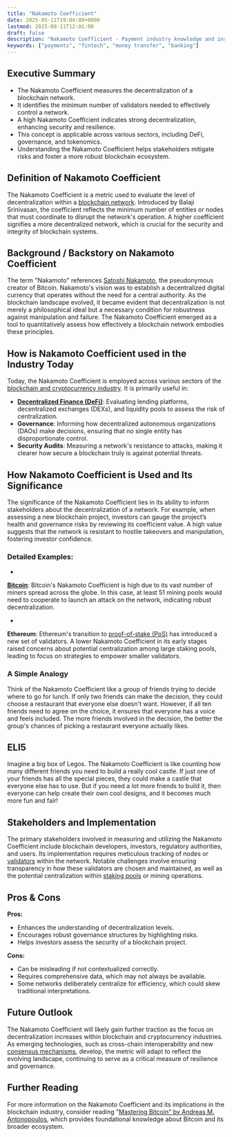 ```yaml
---
title: "Nakamoto Coefficient"
date: 2025-05-11T19:04:09+0000
lastmod: 2025-08-11T12:01:00
draft: false
description: "Nakamoto Coefficient - Payment industry knowledge and insights"
keywords: ["payments", "fintech", "money transfer", "banking"]
---
```


## Executive Summary

- The Nakamoto Coefficient measures the decentralization of a blockchain network.
- It identifies the minimum number of validators needed to effectively control a network.
- A high Nakamoto Coefficient indicates strong decentralization, enhancing security and resilience.
- This concept is applicable across various sectors, including DeFi, governance, and tokenomics.
- Understanding the Nakamoto Coefficient helps stakeholders mitigate risks and foster a more robust blockchain ecosystem.

## Definition of Nakamoto Coefficient
The Nakamoto Coefficient is a metric used to evaluate the level of decentralization within a [blockchain network](https://faisalkhanllc.xyz/resources/payments-wiki/b/blockchain/). Introduced by Balaji Srinivasan, the coefficient reflects the minimum number of entities or nodes that must coordinate to disrupt the network's operation. A higher coefficient signifies a more decentralized network, which is crucial for the security and integrity of blockchain systems.

## Background / Backstory on Nakamoto Coefficient
The term "Nakamoto" references [Satoshi Nakamoto](https://faisalkhanllc.xyz/resources/payments-wiki/s/satoshi-nakamoto/), the pseudonymous creator of Bitcoin. Nakamoto's vision was to establish a decentralized digital currency that operates without the need for a central authority. As the blockchain landscape evolved, it became evident that decentralization is not merely a philosophical ideal but a necessary condition for robustness against manipulation and failure. The Nakamoto Coefficient emerged as a tool to quantitatively assess how effectively a blockchain network embodies these principles.

## How is Nakamoto Coefficient used in the Industry Today
Today, the Nakamoto Coefficient is employed across various sectors of the [blockchain and cryptocurrency industry](https://faisalkhanllc.xyz/resources/payments-wiki/c/cryptocurrency/). It is primarily useful in:

- **[Decentralized Finance (DeFi)](https://faisalkhanllc.xyz/resources/payments-wiki/d/decentralized-finance-defi/)**: Evaluating lending platforms, decentralized exchanges (DEXs), and liquidity pools to assess the risk of centralization.
- **Governance**: Informing how decentralized autonomous organizations (DAOs) make decisions, ensuring that no single entity has disproportionate control.
- **Security Audits**: Measuring a network's resistance to attacks, making it clearer how secure a blockchain truly is against potential threats.

## How Nakamoto Coefficient is Used and Its Significance
The significance of the Nakamoto Coefficient lies in its ability to inform stakeholders about the decentralization of a network. For example, when assessing a new blockchain project, investors can gauge the project’s health and governance risks by reviewing its coefficient value. A high value suggests that the network is resistant to hostile takeovers and manipulation, fostering investor confidence.

### Detailed Examples:

- 
**[Bitcoin](https://faisalkhanllc.xyz/resources/payments-wiki/b/bitcoin/)**: Bitcoin's Nakamoto Coefficient is high due to its vast number of miners spread across the globe. In this case, at least 51 mining pools would need to cooperate to launch an attack on the network, indicating robust decentralization.

- 
**Ethereum**: Ethereum's transition to [proof-of-stake (PoS)](https://faisalkhanllc.xyz/resources/payments-wiki/p/proof-of-stake-pos/) has introduced a new set of validators. A lower Nakamoto Coefficient in its early stages raised concerns about potential centralization among large staking pools, leading to focus on strategies to empower smaller validators.

### A Simple Analogy
Think of the Nakamoto Coefficient like a group of friends trying to decide where to go for lunch. If only two friends can make the decision, they could choose a restaurant that everyone else doesn't want. However, if all ten friends need to agree on the choice, it ensures that everyone has a voice and feels included. The more friends involved in the decision, the better the group's chances of picking a restaurant everyone actually likes.

## ELI5
Imagine a big box of Legos. The Nakamoto Coefficient is like counting how many different friends you need to build a really cool castle. If just one of your friends has all the special pieces, they could make a castle that everyone else has to use. But if you need a lot more friends to build it, then everyone can help create their own cool designs, and it becomes much more fun and fair!

## Stakeholders and Implementation
The primary stakeholders involved in measuring and utilizing the Nakamoto Coefficient include blockchain developers, investors, regulatory authorities, and users. Its implementation requires meticulous tracking of nodes or [validators](https://faisalkhanllc.xyz/resources/payments-wiki/v/validators/) within the network. Notable challenges involve ensuring transparency in how these validators are chosen and maintained, as well as the potential centralization within [staking pools](https://faisalkhanllc.xyz/resources/payments-wiki/s/staking-pools/) or mining operations.

## Pros & Cons
**Pros:**

- Enhances the understanding of decentralization levels.
- Encourages robust governance structures by highlighting risks.
- Helps investors assess the security of a blockchain project.

**Cons:**

- Can be misleading if not contextualized correctly.
- Requires comprehensive data, which may not always be available.
- Some networks deliberately centralize for efficiency, which could skew traditional interpretations.

## Future Outlook
The Nakamoto Coefficient will likely gain further traction as the focus on decentralization increases within blockchain and cryptocurrency industries. As emerging technologies, such as cross-chain interoperability and new [consensus mechanisms](https://faisalkhanllc.xyz/resources/payments-wiki/c/consensus/), develop, the metric will adapt to reflect the evolving landscape, continuing to serve as a critical measure of resilience and governance.

## Further Reading
For more information on the Nakamoto Coefficient and its implications in the blockchain industry, consider reading "[Mastering Bitcoin" by Andreas M. Antonopoulos](https://www.goodreads.com/book/show/21820378-mastering-bitcoin), which provides foundational knowledge about Bitcoin and its broader ecosystem.